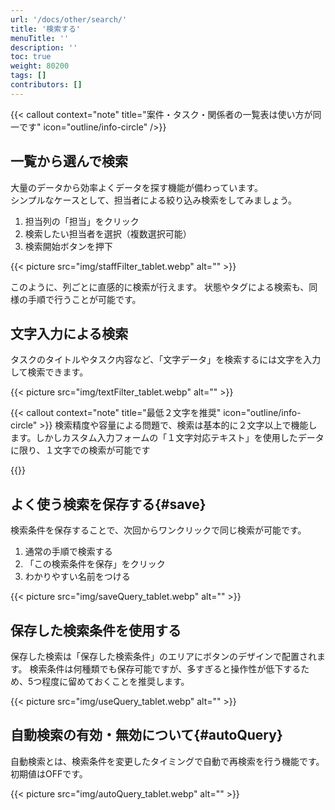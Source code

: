 ```yaml
---
url: '/docs/other/search/'
title: '検索する'
menuTitle: ''
description: ''
toc: true
weight: 80200
tags: []
contributors: []
---
```


{{< callout context="note" title="案件・タスク・関係者の一覧表は使い方が同一です" icon="outline/info-circle" />}}

## 一覧から選んで検索

大量のデータから効率よくデータを探す機能が備わっています。  
シンプルなケースとして、担当者による絞り込み検索をしてみましょう。

1. 担当列の「担当」をクリック
2. 検索したい担当者を選択（複数選択可能）
3. 検索開始ボタンを押下

{{< picture src="img/staffFilter_tablet.webp" alt="" >}}

このように、列ごとに直感的に検索が行えます。
状態やタグによる検索も、同様の手順で行うことが可能です。

## 文字入力による検索

タスクのタイトルやタスク内容など、「文字データ」を検索するには文字を入力して検索できます。

{{< picture src="img/textFilter_tablet.webp" alt="" >}}

{{< callout context="note" title="最低２文字を推奨" icon="outline/info-circle" >}}
検索精度や容量による問題で、検索は基本的に２文字以上で機能します。しかしカスタム入力フォームの「１文字対応テキスト」を使用したデータに限り、１文字での検索が可能です

{{</callout>}}

## よく使う検索を保存する{#save}

検索条件を保存することで、次回からワンクリックで同じ検索が可能です。

1. 通常の手順で検索する
2. 「この検索条件を保存」をクリック
3. わかりやすい名前をつける

{{< picture src="img/saveQuery_tablet.webp" alt="" >}}

## 保存した検索条件を使用する

保存した検索は「保存した検索条件」のエリアにボタンのデザインで配置されます。
検索条件は何種類でも保存可能ですが、多すぎると操作性が低下するため、5つ程度に留めておくことを推奨します。

{{< picture src="img/useQuery_tablet.webp" alt="" >}}

## 自動検索の有効・無効について{#autoQuery}

自動検索とは、検索条件を変更したタイミングで自動で再検索を行う機能です。初期値はOFFです。

{{< picture src="img/autoQuery_tablet.webp" alt="" >}}
